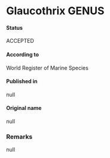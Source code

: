 # Glaucothrix GENUS

#### Status
ACCEPTED

#### According to
World Register of Marine Species

#### Published in
null

#### Original name
null

### Remarks
null